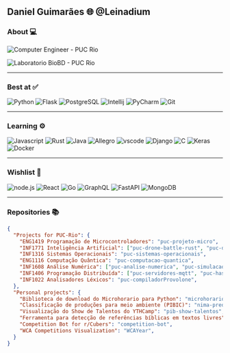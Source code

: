 ## Daniel Guimarães 🌐 @Leinadium

### About 💻

![Computer Engineer - PUC Rio](https://badgen.net/badge/%F0%9F%93%95%20%20Student%20at/Computer%20Engineer%20-%20PUC%20Rio/green/)

![Laboratorio BioBD - PUC Rio](https://badgen.net/badge/%F0%9F%92%BC%20Working%20at/Laborat%C3%B3rio%20BioBD%20-%20PUC%20Rio/blue/)

---
### Best at ✅ 

![Python](https://img.shields.io/badge/-Python-00c226?style=flat&logo=python)
![Flask](https://img.shields.io/badge/-Flask-007817?style=flat&logo=flask)
![PostgreSQL](https://img.shields.io/badge/-PostgreSQL-00c226?style=flat&logo=postgresql)
![Intellij](https://img.shields.io/badge/-Intellij-007817?style=flat&logo=intellijidea)
![PyCharm](https://img.shields.io/badge/-PyCharm-00c226?style=flat&logo=pycharm)
![Git](https://img.shields.io/badge/-Git-007817?style=flat&logo=git)

---
### Learning ⚙

![Javascript](https://img.shields.io/badge/-Javascript-008fa8?style=flat&logo=javascript)
![Rust](https://img.shields.io/badge/-Rust-004552?style=flat&logo=rust)
![Java](https://img.shields.io/badge/-Java-008fa8?style=flat&logo=java)
![Allegro](https://img.shields.io/badge/-Allegro-004552?style=flat&logo=allegro)
![vscode](https://img.shields.io/badge/-vsCode-008fa8?style=flat&logo=visualstudiocode)
![Django](https://img.shields.io/badge/-Django-004552?style=flat&logo=django)
![C](https://img.shields.io/badge/-C-008fa8?style=flat&logo=c)
![Keras](https://img.shields.io/badge/-Keras-004552?style=flat&logo=keras)
![Docker](https://img.shields.io/badge/-Docker-008fa8?style=flat&logo=docker) 

---
### Wishlist 💭

![node.js](https://img.shields.io/badge/-Node.js-a9b500?style=flat&logo=nodedotjs)
![React](https://img.shields.io/badge/-React-757d00?style=flat&logo=react)
![Go](https://img.shields.io/badge/-Go-a9b500?style=flat&logo=go)
![GraphQL](https://img.shields.io/badge/-GraphQL-757d00?style=flat&logo=graphql)
![FastAPI](https://img.shields.io/badge/-FastAPI-a9b500?style=flat&logo=fastapi)
![MongoDB](https://img.shields.io/badge/-MongoDB-757d00?style=flat&logo=mongodb)

---
### Repositories 📚

```json
{
  "Projects for PUC-Rio": {
    "ENG1419 Programação de Microcontroladores": "puc-projeto-micro",
    "INF1771 Inteligência Artificial": ["puc-drone-battle-rust", "puc-drone-battle", "puc-prolog-inf1771"],
    "INF1316 Sistemas Operacionais": "puc-sistemas-operacionais",
    "ENG1116 Computação Quântica": "puc-computacao-quantica",
    "INF1608 Análise Numérica": ["puc-analise-numerica", "puc-simulacao-tecido"],
    "INF1406 Programação Distribuída": ["puc-servidores-mqtt", "puc-hash-distribuido"],
    "INF1022 Analisadores Léxicos": "puc-compiladorProvolone",
  },
  "Personal projects": {
    "Biblioteca de download do Microhorario para Python": "microhorario-dl",
    "Classificação de produções para meio ambiente (PIBIC)": "nima-predict",
    "Visualização do Show de Talentos do YTHCamp": "pib-show-talentos",
    "Ferramenta para detecção de referências bíblicas em textos livres": "bible-match",
    "Competition Bot for r/Cubers": "competition-bot",
    "WCA Competitions Visualization": "WCAYear",
  }
}
```
